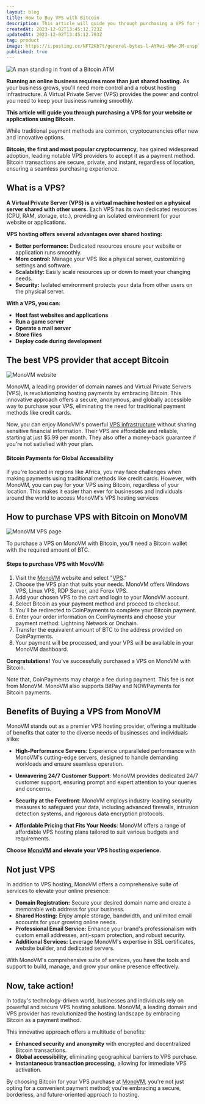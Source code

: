 ```yaml
---
layout: blog
title: How to Buy VPS with Bitcoin
description: This article will guide you through purchasing a VPS for your website or applications using Bitcoin. A Virtual Private Server (VPS) is a virtual machine hosted on a physical server shared with other users.
createdAt: 2023-12-02T13:45:12.723Z
updatedAt: 2023-12-02T13:45:12.793Z
tag: product
image: https://i.postimg.cc/NFT2Kb7t/general-bytes-l-AYRei-NMw-JM-unsplash-1.jpg
published: true
---
```


![A man standing in front of a Bitcoin ATM](https://i.postimg.cc/NFT2Kb7t/general-bytes-l-AYRei-NMw-JM-unsplash-1.jpg)

**Running an online business requires more than just shared hosting.** As your business grows, you'll need more control and a robust hosting infrastructure. A Virtual Private Server (VPS) provides the power and control you need to keep your business running smoothly.

**This article will guide you through purchasing a VPS for your website or applications using Bitcoin.**

While traditional payment methods are common, cryptocurrencies offer new and innovative options.

**Bitcoin, the first and most popular cryptocurrency,** has gained widespread adoption, leading notable VPS providers to accept it as a payment method. Bitcoin transactions are secure, private, and instant, regardless of location, ensuring a seamless purchasing experience.
  
## What is a VPS?  
**A Virtual Private Server (VPS) is a virtual machine hosted on a physical server shared with other users.** Each VPS has its own dedicated resources (CPU, RAM, storage, etc.), providing an isolated environment for your website or applications.

**VPS hosting offers several advantages over shared hosting:**
-   **Better performance:** Dedicated resources ensure your website or application runs smoothly.
-   **More control:** Manage your VPS like a physical server, customizing settings and software.
-   **Scalability:** Easily scale resources up or down to meet your changing needs.
-   **Security:** Isolated environment protects your data from other users on the physical server.

**With a VPS, you can:**
-   **Host fast websites and applications**
-   **Run a game server**
-   **Operate a mail server**
-   **Store files**
-   **Deploy code during development**
  
## The best VPS provider that accept Bitcoin
![MonoVM website](https://i.postimg.cc/K8zkLn2d/image.png)  

MonoVM, a leading provider of domain names and Virtual Private Servers (VPS), is revolutionizing hosting payments by embracing Bitcoin. This innovative approach offers a secure, anonymous, and globally accessible way to purchase your VPS, eliminating the need for traditional payment methods like credit cards.

Now, you can enjoy MonoVM's powerful [VPS infrastructure](https://movovm.com/vps) without sharing sensitive financial information. Their VPS are affordable and reliable, starting at just $5.99 per month. They also offer a money-back guarantee if you're not satisfied with your plan.

#### Bitcoin Payments for Global Accessibility
If you're located in regions like Africa, you may face challenges when making payments using traditional methods like credit cards. However, with MonoVM, you can pay for your VPS using Bitcoin, regardless of your location. This makes it easier than ever for businesses and individuals around the world to access MonoVM's VPS hosting services
  
## How to purchase VPS with Bitcoin on MonoVM  
![MonoVM VPS page](https://i.postimg.cc/5thyBKJx/image.png)

To purchase a VPS on MonoVM with Bitcoin, you'll need a Bitcoin wallet with the required amount of BTC.

#### Steps to purchase VPS with MovoVM:  
1.  Visit the [MonoVM](https://monovm.com) website and select "[VPS](https://monovm.com/vps)."
2.  Choose the VPS plan that suits your needs. MonoVM offers Windows VPS, Linux VPS, RDP Server, and Forex VPS.
3.  Add your chosen VPS to the cart and login to your MonoVM account.
4.  Select Bitcoin as your payment method and proceed to checkout.
5.  You'll be redirected to CoinPayments to complete your Bitcoin payment.
6.  Enter your order information on CoinPayments and choose your payment method: Lightning Network or Onchain.
7.  Transfer the equivalent amount of BTC to the address provided on CoinPayments.
8.  Your payment will be processed, and your VPS will be available in your MonoVM dashboard.
  
**Congratulations!** You've successfully purchased a VPS on MonoVM with Bitcoin.

Note that, CoinPayments may charge a fee during payment. This fee is not from MonoVM.  MonoVM also supports BitPay and NOWPayments for Bitcoin payments.   
 
## Benefits of Buying a VPS from MonoVM  
MonoVM stands out as a premier VPS hosting provider, offering a multitude of benefits that cater to the diverse needs of businesses and individuals alike:  
  
 - **High-Performance Servers**: Experience unparalleled performance with MonoVM's cutting-edge servers, designed to handle demanding workloads and ensure seamless operation.
  
 - **Unwavering 24/7 Customer Support**: MonoVM provides dedicated 24/7 customer support, ensuring prompt and expert attention to your queries and concerns. 
  
 - **Security at the Forefront**:  MonoVM employs industry-leading security measures to safeguard your data, including advanced firewalls, intrusion detection systems, and rigorous data encryption protocols.  
  
 - **Affordable Pricing that Fits Your Needs**: MonoVM offers a range of affordable VPS hosting plans tailored to suit various budgets and requirements. 

**Choose [MonoVM](https://monovm.com) and elevate your VPS hosting experience.**
  
## Not just VPS  
In addition to VPS hosting, MonoVM offers a comprehensive suite of services to elevate your online presence:
  
-   **Domain Registration:** Secure your desired domain name and create a memorable web address for your business.
-   **Shared Hosting:** Enjoy ample storage, bandwidth, and unlimited email accounts for your growing online needs.    
-   **Professional Email Service:** Enhance your brand's professionalism with custom email addresses, anti-spam protection, and robust security.
-   **Additional Services:** Leverage MonoVM's expertise in SSL certificates, website builder, and dedicated servers.  
  
With MonoVM's comprehensive suite of services, you have the tools and support to build, manage, and grow your online presence effectively.

## Now, take action!
In today's technology-driven world, businesses and individuals rely on powerful and secure VPS hosting solutions. MonoVM, a leading domain and VPS provider has revolutionized the hosting landscape by embracing Bitcoin as a payment method.

This innovative approach offers a multitude of benefits:

-   **Enhanced security and anonymity** with encrypted and decentralized Bitcoin transactions.
-   **Global accessibility,** eliminating geographical barriers to VPS purchase.
-   **Instantaneous transaction processing,** allowing for immediate VPS activation.

By choosing Bitcoin for your VPS purchase at [MonoVM](https://monovm.com/vps), you're not just opting for a convenient payment method; you're embracing a secure, borderless, and future-oriented approach to hosting.
